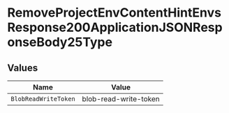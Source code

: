 # RemoveProjectEnvContentHintEnvsResponse200ApplicationJSONResponseBody25Type


## Values

| Name                  | Value                 |
| --------------------- | --------------------- |
| `BlobReadWriteToken`  | blob-read-write-token |
